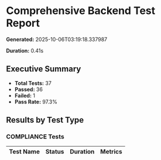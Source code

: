 # Comprehensive Backend Test Report

**Generated:** 2025-10-06T03:19:18.337987

**Duration:** 0.41s

## Executive Summary

- **Total Tests:** 37
- **Passed:** 36
- **Failed:** 1
- **Pass Rate:** 97.3%

## Results by Test Type

### COMPLIANCE Tests

| Test Name | Status | Duration | Metrics |
|-----------|--------|----------|----------|
